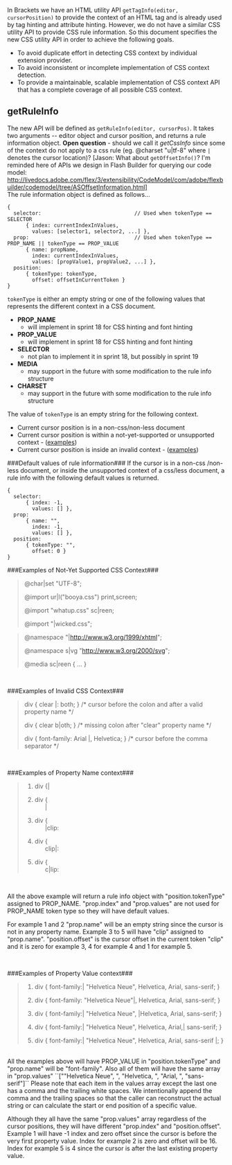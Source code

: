 In Brackets we have an HTML utility API ``getTagInfo(editor, cursorPosition)`` to provide the context of an HTML tag and is already used by tag hinting and attribute hinting. However, we do not have a similar CSS utility API to provide CSS rule information. So this document specifies the new CSS utility API in order to achieve the following goals.
* To avoid duplicate effort in detecting CSS context by individual extension provider.
* To avoid inconsistent or incomplete implementation of CSS context detection.
* To provide a maintainable, scalable implementation of CSS context API that has a complete coverage of all possible CSS context.

## getRuleInfo ##
The new API will be defined as ``getRuleInfo(editor, cursorPos)``. It takes two arguments -- editor object and cursor position, and returns a rule information object.
**Open question** - should we call it *getCssInfo* since some of the context do not apply to a css rule (eg. @charset "u|tf-8" where `|` denotes the cursor location)? [Jason: What about ``getOffsetInfo()``? I'm reminded here of APIs we design in Flash Builder for querying our code model: http://livedocs.adobe.com/flex/3/extensibility/CodeModel/com/adobe/flexbuilder/codemodel/tree/ASOffsetInformation.html] 
<br />
The rule information object is defined as follows...
```
{ 
  selector:                              // Used when tokenType == SELECTOR
      { index: currentIndexInValues,
        values: [selector1, selector2, ...] },
  prop:                                  // Used when tokenType == PROP_NAME || tokenType == PROP_VALUE
      { name: propName,
        index: currentIndexInValues,
        values: [propValue1, propValue2, ...] },
  position:
      { tokenType: tokenType,
        offset: offsetInCurrentToken } 
}
```

`tokenType` is either an empty string or one of the following values that represents the different context in a CSS document.
 * **PROP_NAME** 
   - will implement in sprint 18 for CSS hinting and font hinting
 * **PROP_VALUE** 
   - will implement in sprint 18 for CSS hinting and font hinting 
 * **SELECTOR** 
   - not plan to implement it in sprint 18, but possibly in sprint 19
 * **MEDIA** 
   - may support in the future with some modification to the rule info structure
 * **CHARSET** 
   - may support in the future with some modification to the rule info structure

The value of ``tokenType`` is an empty string for the following context.
 * Current cursor position is in a non-css/non-less document 
 * Current cursor position is within a not-yet-supported or unsupported context - ([examples](#notsupported))
 * Current cursor position is inside an invalid context - ([examples](#invalid))

###Default values of rule information###
If the cursor is in a non-css /non-less document, or inside the unsupported context of a css/less document, a rule info with the following default values is returned.
```
{ 
  selector:
      { index: -1,
        values: [] },
  prop:
      { name: "",
        index: -1,
        values: [] },
  position:
      { tokenType: "",
        offset: 0 } 
}
```
<a name="notsupported"> </a>
###Examples of Not-Yet Supported CSS Context###
>@char|set "UTF-8";
>
>@import ur|l("booya.css") print,screen;
>
>@import "whatup.css" sc|reen;
>
>@import "|wicked.css";

>@namespace "|http://www.w3.org/1999/xhtml";
>
>@namespace s|vg "http://www.w3.org/2000/svg";
>
>@media sc|reen { ... }

<br />

<a name="invalid"> </a>
###Examples of Invalid CSS Context###
>div { clear |: both; }   /* cursor before the colon and after a valid property name */
>
>div { clear b|oth; }      /* missing colon after "clear" property name */
>
>div { font-family: Arial |, Helvetica; }   /* cursor before the comma separator */

<br />

###Examples of Property Name context###
> 1. div {|
>
> 2. div {
><br />&nbsp;&nbsp;&nbsp;&nbsp;&nbsp;&nbsp;|
>
> 3. div {
><br />&nbsp;&nbsp;&nbsp;&nbsp;&nbsp;&nbsp;|clip:
>
> 4. div {
><br />&nbsp;&nbsp;&nbsp;&nbsp;&nbsp;&nbsp;clip|:
>
> 5. div {
><br />&nbsp;&nbsp;&nbsp;&nbsp;&nbsp;&nbsp;c|lip:
>

<br />

All the above example will return a rule info object with "position.tokenType" assigned to PROP_NAME. "prop.index" and "prop.values" are not used for PROP_NAME token type so they will have default values.

For example 1 and 2  "prop.name" will be an empty string since the cursor is not in any property name. Example 3 to 5 will have "clip" assigned to "prop.name". "position.offset" is the cursor offset in the current token "clip" and it is zero for example 3, 4 for example 4 and 1 for example 5.

<br />

###Examples of Property Value context###
> 1. div { font-family:| "Helvetica Neue", Helvetica, Arial, sans-serif; }
>
> 2. div { font-family: "Helvetica Neue"|, Helvetica, Arial, sans-serif; }
>
> 3. div { font-family:| "Helvetica Neue", |Helvetica, Arial, sans-serif; }
>
> 4. div { font-family:| "Helvetica Neue", Helvetica, Arial,| sans-serif; }
>
> 5. div { font-family:| "Helvetica Neue", Helvetica, Arial, sans-serif |; }

<br />
All the examples above will have PROP_VALUE in "position.tokenType" and "prop.name" will be "font-family". Also all of them will have the same array in "prop.values" ``[""Helvetica Neue", ", "Helvetica, ", "Arial, ", "sans-serif"]`` Please note that each item in the values array except the last one has a comma and the trailing white spaces. We intentionally append the comma and the trailing spaces so that the caller can reconstruct the actual string or can calculate the start or end position of a specific value.

Although they all have the same "prop.values" array regardless of the cursor positions, they will have different "prop.index" and "position.offset". Example 1 will have -1 index and zero offset since the cursor is before the very first property value. Index for example 2 is zero and offset will be 16. Index for example 5 is 4 since the cursor is after the last existing property value.
